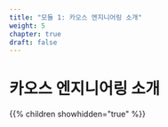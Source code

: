 ```yaml
---
title: "모듈 1: 카오스 엔지니어링 소개"
weight: 5
chapter: true
draft: false
---
```


# 카오스 엔지니어링 소개

{{% children showhidden="true" %}}
